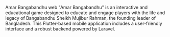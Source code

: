 Amar Bangabandhu web
"Amar Bangabandhu" is an interactive and educational game designed to educate and engage players with the life and legacy of Bangabandhu Sheikh Mujibur Rahman, the founding leader of Bangladesh. This Flutter-based mobile application includes a user-friendly interface and a robust backend powered by Laravel.